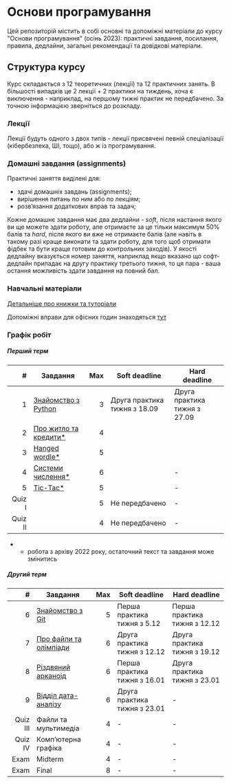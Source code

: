 # Основи програмування

Цей репозиторій містить в собі основні та допоміжні матеріали до курсу "Основи програмування" (осінь 2023): практичні завдання, посилання, правила, дедлайни, загальні рекомендації та довідкові матеріали.

## Структура курсу

Курс складається з 12 теоретичних (лекції) та 12 практичних занять. В більшості випадків це 2 лекції + 2 практики на тиждень, хоча є виключення - наприклад, на першому тижні практик не передбачено. За точною інформацією зверніться до розкладу.

### Лекції

Лекції будуть одного з двох типів - лекції присвячені певній спеціалізації (кібербезпека, ШІ, тощо), або ж із програмування. 

### Домашні завдання (assignments)

Практичні заняття виділені для:
- здачі домашніх завдань (assignments);
- вирішення питань по ним або по лекціям;
- розвʼязання додаткових вправ та задач;

Кожне домашнє завдання має два дедлайни - _soft_, після настання якого ви ще можете здати роботу, але отримаєте за це тільки максимум 50% балів та _hard_, після якого ви вже не отримаєте балів (але навіть в такому разі краще виконати та здати роботу, для того щоб отримати фідбек та бути краще готовим до контрольних заходів). У якості дедлайну вказується номер заняття, наприклад якщо вказано що софт-дедлайн припадає на другу практику третього тижня, то ця пара - ваша остання можливість здати завдання на повний бал.

### Навчальні матеріали

[Детальніше про книжки та туторіали](/python_materials.md)

Допоміжні вправи для офісних годин знаходяться [тут](/office_hours_exercises.md)

### Графік робіт
##### Перший терм
|       # | Завдання                                                          | Max | Soft deadline                | Hard deadline                |
|--------:|-------------------------------------------------------------------|----:|------------------------------|------------------------------|
|       1 | [Знайомство з Python](/assignments_2023/assignment_1.md)          |   3 | Друга практика тижня з 18.09 | Друга практика тижня з 27.09 |
|       2 | [Про житло та кредити*](archive/assignments_2022/assignment_2.md) |   4 |                              |                              |
|       3 | [Hanged wordle*](archive/assignments_2022/assignment_3.md)        |   5 |                              |                              |
|       4 | [Системи числення*](archive/assignments_2022/assignment_4.md)     |   6 |                              | -                            |
|       5 | [Tic-Tac*](archive/assignments_2022/assignment_5.md)              |   5 |                              | -                            |
|  Quiz I |                                                                   |   5 | Не передбачено               | -                            |
| Quiz II |                                                                   |   4 | Не передбачено               | -                            |
* - робота з архіву 2022 року, остаточний текст та завдання може змінитись

##### Другий терм
|        # | Завдання                                                    | Max | Soft deadline                | Hard deadline                |
|---------:|-------------------------------------------------------------|----:|------------------------------|------------------------------|
|        6 | [Знайомство з Git](/assignments_2022/assignment_6.md)       |   5 | Перша практика тижня з 5.12  | Перша практика тижня з 12.12 |
|        7 | [Про файли та олімпіади](/assignments_2022/assignment_7.md) |   6 | Друга практика тижня з 12.12 | Друга практика тижня з 19.12 |
|        8 | [Різдвяний арканоід](/assignments_2022/assignment_8.md)     |   6 | Перша практика тижня з 16.01 | Друга практика тижня з 23.01 |
|        9 | [Відділ дата-аналізу](/assignments_2022/assignment_9.md)    |   6 | Друга практика тижня з 23.01 | -                            |
| Quiz III | Файли та мультимедіа                                        |   4 | -                            | -                            |
|  Quiz IV | Компʼютерна графіка                                         |   4 | -                            | -                            |
|     Exam | Midterm                                                     |   4 | -                            | -                            |
|     Exam | Final                                                       |   8 | -                            | -                            |



